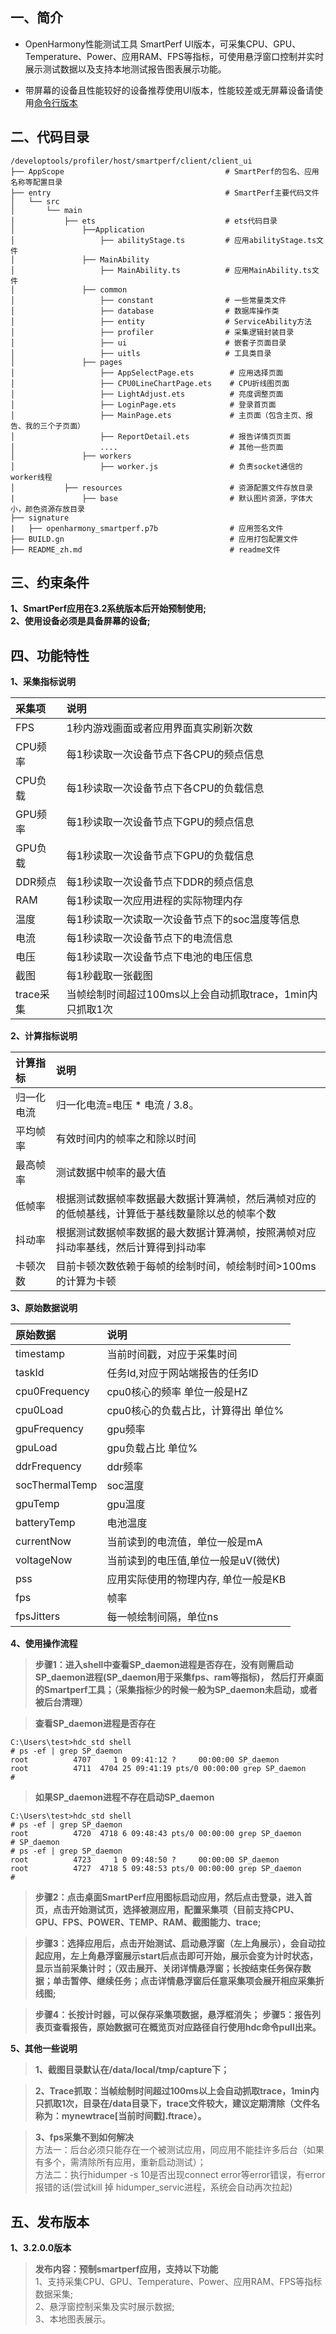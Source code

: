 ## 一、简介
- OpenHarmony性能测试工具 SmartPerf UI版本，可采集CPU、GPU、Temperature、Power、应用RAM、FPS等指标，可使用悬浮窗口控制并实时展示测试数据以及支持本地测试报告图表展示功能。

- 带屏幕的设备且性能较好的设备推荐使用UI版本，性能较差或无屏幕设备请使用[命令行版本](https://gitee.com/openharmony/developtools_profiler/blob/master/host/smartperf/client/client_command/README.md)

## 二、代码目录

```
/developtools/profiler/host/smartperf/client/client_ui
├── AppScope                                    # SmartPerf的包名、应用名称等配置目录
├── entry                                       # SmartPerf主要代码文件
│   └── src
│       └── main
│           ├── ets                             # ets代码目录
│               ├──Application
│                   ├── abilityStage.ts         # 应用abilityStage.ts文件
│               ├── MainAbility
│                   ├── MainAbility.ts          # 应用MainAbility.ts文件
│               ├── common
│                   ├── constant                # 一些常量类文件
│                   ├── database                # 数据库操作类
│                   ├── entity                  # ServiceAbility方法
│                   ├── profiler                # 采集逻辑封装目录
│                   ├── ui                      # 嵌套子页面目录
│                   ├── uitls                   # 工具类目录
│               ├── pages
│                   ├── AppSelectPage.ets        # 应用选择页面
│                   ├── CPU0LineChartPage.ets    # CPU折线图页面
│                   ├── LightAdjust.ets          # 亮度调整页面
│                   ├── LoginPage.ets            # 登录首页面
│                   ├── MainPage.ets             # 主页面（包含主页、报告、我的三个子页面）
│                   ├── ReportDetail.ets         # 报告详情页页面
│                   ....                         # 其他一些页面
│               ├── workers
│                   ├── worker.js                # 负责socket通信的worker线程
│           ├── resources                        # 资源配置文件存放目录
|               ├── base                         # 默认图片资源，字体大小，颜色资源存放目录
├── signature
|   ├── openharmony_smartperf.p7b                # 应用签名文件
├── BUILD.gn                                     # 应用打包配置文件
├── README_zh.md                                 # readme文件
```

## 三、约束条件
**1、SmartPerf应用在3.2系统版本后开始预制使用;**<br>
**2、使用设备必须是具备屏幕的设备;**<br>
## 四、功能特性
**1、采集指标说明**<br>

| 采集项  | 说明                                                      |
| :----- | :---------------------                                   |
| FPS    | 1秒内游戏画面或者应用界面真实刷新次数                          |
| CPU频率 | 每1秒读取一次设备节点下各CPU的频点信息                        |
| CPU负载 | 每1秒读取一次设备节点下各CPU的负载信息                        |
| GPU频率 | 每1秒读取一次设备节点下GPU的频点信息                          |
| GPU负载 | 每1秒读取一次设备节点下GPU的负载信息                          |
| DDR频点 | 每1秒读取一次设备节点下DDR的频点信息                           |
| RAM     | 每1秒读取一次应用进程的实际物理内存                           |
| 温度    | 每1秒读取一次读取一次设备节点下的soc温度等信息 |
| 电流    | 每1秒读取一次设备节点下的电流信息                             |
| 电压    | 每1秒读取一次设备节点下电池的电压信息                          |
| 截图    |每1秒截取一张截图                                            |
|trace采集|当帧绘制时间超过100ms以上会自动抓取trace，1min内只抓取1次        |


**2、计算指标说明**<br>

| 计算指标  | 说明                                                      |
| :----- | :---------------------                                   |
| 归一化电流 | 归一化电流=电压 * 电流 / 3.8。   |
| 平均帧率 | 有效时间内的帧率之和除以时间                        |
| 最高帧率 | 测试数据中帧率的最大值                        |
| 低帧率 | 根据测试数据帧率数据最大数据计算满帧，然后满帧对应的的低帧基线，计算低于基线数量除以总的帧率个数                         |
| 抖动率 | 根据测试数据帧率数据的最大数据计算满帧，按照满帧对应抖动率基线，然后计算得到抖动率                          |
| 卡顿次数 | 目前卡顿次数依赖于每帧的绘制时间，帧绘制时间>100ms的计算为卡顿 |

**3、原始数据说明**<br>

| 原始数据  | 说明                                                      |
| :----- | :---------------------  |
| timestamp | 当前时间戳，对应于采集时间 |
| taskId  | 任务Id,对应于网站端报告的任务ID|
| cpu0Frequency  | cpu0核心的频率 单位一般是HZ|
| cpu0Load  |  cpu0核心的负载占比，计算得出 单位%|
| gpuFrequency  | gpu频率|
| gpuLoad  | gpu负载占比 单位%|
| ddrFrequency  | ddr频率 |
| socThermalTemp  | soc温度|
| gpuTemp  | gpu温度|
| batteryTemp  |电池温度|
| currentNow  | 当前读到的电流值，单位一般是mA|
| voltageNow  | 当前读到的电压值,单位一般是uV(微伏)|
| pss  | 应用实际使用的物理内存, 单位一般是KB|
| fps  | 帧率|
| fpsJitters  | 每一帧绘制间隔，单位ns|

**4、使用操作流程**<br>
>**步骤1：进入shell中查看SP_daemon进程是否存在，没有则需启动SP_daemon进程(SP_daemon用于采集fps、ram等指标)， 然后打开桌面的Smartperf工具；（采集指标少的时候一般为SP_daemon未启动，或者被后台清理）**<br>

>**查看SP_daemon进程是否存在**
```
C:\Users\test>hdc_std shell
# ps -ef | grep SP_daemon
root          4707     1 0 09:41:12 ?     00:00:00 SP_daemon
root          4711  4704 25 09:41:19 pts/0 00:00:00 grep SP_daemon
#

```
>**如果SP_daemon进程不存在启动SP_daemon**
```
C:\Users\test>hdc_std shell
# ps -ef | grep SP_daemon
root          4720  4718 6 09:48:43 pts/0 00:00:00 grep SP_daemon
# SP_daemon
# ps -ef | grep SP_daemon
root          4723     1 0 09:48:50 ?     00:00:00 SP_daemon
root          4727  4718 5 09:48:53 pts/0 00:00:00 grep SP_daemon
#
```
>**步骤2：点击桌面SmartPerf应用图标启动应用，然后点击登录，进入首页，点击开始测试页，选择被测应用，配置采集项（目前支持CPU、GPU、FPS、POWER、TEMP、RAM、截图能力、trace;**

>**步骤3：选择应用后，点击开始测试、启动悬浮窗（左上角展示），会自动拉起应用，左上角悬浮窗展示start后点击即可开始，展示会变为计时状态，显示当前采集计时；（双击展开、关闭详情悬浮窗；长按结束任务保存数据；单击暂停、继续任务；点击详情悬浮窗后任意采集项会展开相应采集折线图;**

>**步骤4：长按计时器，可以保存采集项数据，悬浮框消失；**
>**步骤5：报告列表页查看报告，原始数据可在概览页对应路径自行使用hdc命令pull出来。**


**5、其他一些说明**<br>
>**1、截图目录默认在/data/local/tmp/capture下；**

>**2、Trace抓取：当帧绘制时间超过100ms以上会自动抓取trace，1min内只抓取1次，目录在/data目录下，trace文件较大，建议定期清除（文件名称为：mynewtrace[当前时间戳].ftrace）。**

>**3、fps采集不到如何解决**<br>
方法一：后台必须只能存在一个被测试应用，同应用不能挂许多后台（如果有多个，需清除所有应用，重新启动测试）；<br>
方法二：执行hidumper -s 10是否出现connect error等error错误，有error报错的话(尝试kill 掉 hidumper_servic进程，系统会自动再次拉起)


## 五、发布版本
**1、3.2.0.0版本**
>**发布内容：预制smartperf应用，支持以下功能**<br>
1、支持采集CPU、GPU、Temperature、Power、应用RAM、FPS等指标数据采集;<br>
2、悬浮窗控制采集及实时展示数据;<br>
3、本地图表展示。<br>





